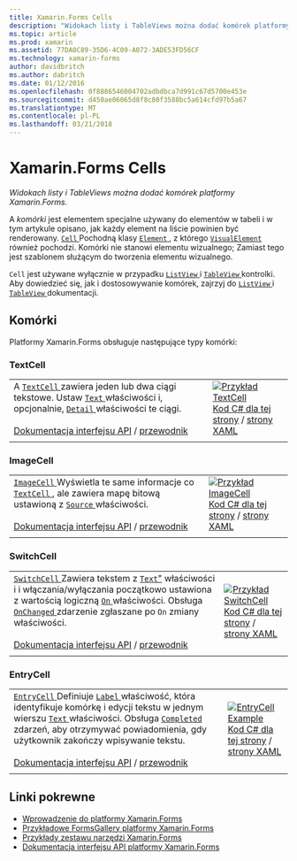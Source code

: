 ```yaml
---
title: Xamarin.Forms Cells
description: "Widokach listy i TableViews można dodać komórek platformy Xamarin.Forms."
ms.topic: article
ms.prod: xamarin
ms.assetid: 77DA0C89-35D6-4C09-A072-3ADE53FD56CF
ms.technology: xamarin-forms
author: davidbritch
ms.author: dabritch
ms.date: 01/12/2016
ms.openlocfilehash: 0f8886546004702adbdbca7d991c67d5700e453e
ms.sourcegitcommit: d450ae06065d8f8c80f3588bc5a614cfd97b5a67
ms.translationtype: MT
ms.contentlocale: pl-PL
ms.lasthandoff: 03/21/2018
---
```

# <a name="xamarinforms-cells"></a>Xamarin.Forms Cells

_Widokach listy i TableViews można dodać komórek platformy Xamarin.Forms._

A *komórki* jest elementem specjalne używany do elementów w tabeli i w tym artykule opisano, jak każdy element na liście powinien być renderowany. [ `Cell` ](https://developer.xamarin.com/api/type/Xamarin.Forms.Cell/) Pochodną klasy [ `Element` ](https://developer.xamarin.com/api/type/Xamarin.Forms.Element/), z którego [ `VisualElement` ](https://developer.xamarin.com/api/type/Xamarin.Forms.Element/) również pochodzi. Komórki nie stanowi elementu wizualnego; Zamiast tego jest szablonem służącym do tworzenia elementu wizualnego. 

`Cell` jest używane wyłącznie w przypadku [ `ListView` ](views.md#listView) i [ `TableView` ](views.md#tableView) kontrolki. Aby dowiedzieć się, jak i dostosowywanie komórek, zajrzyj do [ `ListView` ](~/xamarin-forms/user-interface/listview/index.md) i [ `TableView` ](~/xamarin-forms/user-interface/tableview.md) dokumentacji.

## <a name="cells"></a>Komórki

Platformy Xamarin.Forms obsługuje następujące typy komórki:

<a name="textCell" />

### <a name="textcell"></a>TextCell

|     |     |
| --- | --- |
| A [ `TextCell` ](https://developer.xamarin.com/api/type/Xamarin.Forms.TextCell) zawiera jeden lub dwa ciągi tekstowe. Ustaw [ `Text` ](https://developer.xamarin.com/api/property/Xamarin.Forms.TextCell.Text/) właściwości i, opcjonalnie, [ `Detail` ](https://developer.xamarin.com/api/property/Xamarin.Forms.TextCell.Detail/) właściwości te ciągi.<br /><br />[Dokumentacja interfejsu API](https://developer.xamarin.com/api/type/Xamarin.Forms.TextCell) / [przewodnik](~/xamarin-forms/user-interface/listview/customizing-cell-appearance.md#TextCell) | [![Przykład TextCell](cells-images/TextCell.png "przykład TextCell")](cells-images/TextCell-Large.png#lightbox "TextCell przykład")<br />[Kod C# dla tej strony](https://github.com/xamarin/xamarin-forms-samples/blob/master/FormsGallery/FormsGallery/FormsGallery/CodeExamples/TextCellDemoPage.cs) / [strony XAML](https://github.com/xamarin/xamarin-forms-samples/blob/master/FormsGallery/FormsGallery/FormsGallery/XamlExamples/TextCellDemoPage.xaml) |
|     |     |

### <a name="imagecell"></a>ImageCell

|     |     |
| --- | --- |
| [ `ImageCell` ](https://developer.xamarin.com/api/type/Xamarin.Forms.ImageCell) Wyświetla te same informacje co [ `TextCell` ](#textCell) , ale zawiera mapę bitową ustawioną z [ `Source` ](https://developer.xamarin.com/api/property/Xamarin.Forms.Image.Source/) właściwości.<br /><br />[Dokumentacja interfejsu API](https://developer.xamarin.com/api/type/Xamarin.Forms.ImageCell) / [przewodnik](~/xamarin-forms/user-interface/listview/customizing-cell-appearance.md#ImageCell) | [![Przykład ImageCell](cells-images/ImageCell.png "przykład ImageCell")](cells-images/ImageCell-Large.png#lightbox "przykład ImageCell")<br />[Kod C# dla tej strony](https://github.com/xamarin/xamarin-forms-samples/blob/master/FormsGallery/FormsGallery/FormsGallery/CodeExamples/ImageCellDemoPage.cs) / [strony XAML](https://github.com/xamarin/xamarin-forms-samples/blob/master/FormsGallery/FormsGallery/FormsGallery/XamlExamples/ImageCellDemoPage.xaml) |
|     |     |

### <a name="switchcell"></a>SwitchCell

|     |     |
| --- | --- |
| [ `SwitchCell` ](https://developer.xamarin.com/api/type/Xamarin.Forms.SwitchCell) Zawiera tekstem z [ `Text`"](https://developer.xamarin.com/api/property/Xamarin.Forms.SwitchCellText/) właściwości i i włączania/wyłączania początkowo ustawiona z wartością logiczną [ `On` ](https://developer.xamarin.com/api/property/Xamarin.Forms.SwitchCell.On/) właściwości. Obsługa [ `OnChanged` ](https://developer.xamarin.com/api/event/Xamarin.Forms.SwitchCell.OnChanged/) zdarzenie zgłaszane po `On` zmiany właściwości.<br /><br />[Dokumentacja interfejsu API](https://developer.xamarin.com/api/type/Xamarin.Forms.SwitchCell) / [przewodnik](~/xamarin-forms/user-interface/tableview.md#switchcell) | [![Przykład SwitchCell](cells-images/SwitchCell.png "przykład SwitchCell")](cells-images/SwitchCell-Large.png#lightbox "SwitchCell przykład")<br />[Kod C# dla tej strony](https://github.com/xamarin/xamarin-forms-samples/blob/master/FormsGallery/FormsGallery/FormsGallery/CodeExamples/SwitchCellDemoPage.cs) / [strony XAML](https://github.com/xamarin/xamarin-forms-samples/blob/master/FormsGallery/FormsGallery/FormsGallery/XamlExamples/SwitchCellDemoPage.xaml) |
|     |     |

### <a name="entrycell"></a>EntryCell

|     |     |
| --- | --- |
| [ `EntryCell` ](https://developer.xamarin.com/api/type/Xamarin.Forms.EntryCell) Definiuje [ `Label` ](https://developer.xamarin.com/api/property/Xamarin.Forms.EntryCell.Label/) właściwość, która identyfikuje komórkę i edycji tekstu w jednym wierszu [ `Text` ](https://developer.xamarin.com/api/property/Xamarin.Forms.EntryCell.Text/) właściwości. Obsługa [ `Completed` ](https://developer.xamarin.com/api/event/Xamarin.Forms.EntryCell.Completed/) zdarzeń, aby otrzymywać powiadomienia, gdy użytkownik zakończy wpisywanie tekstu.<br /><br />[Dokumentacja interfejsu API](https://developer.xamarin.com/api/type/Xamarin.Forms.EntryCell) / [przewodnik](~/xamarin-forms/user-interface/tableview.md#entrycell) | [![EntryCell Example](cells-images/EntryCell.png "EntryCell Example")](cells-images/EntryCell-Large.png#lightbox "EntryCell Example")<br />[Kod C# dla tej strony](https://github.com/xamarin/xamarin-forms-samples/blob/master/FormsGallery/FormsGallery/FormsGallery/CodeExamples/EntryCellDemoPage.cs) / [strony XAML](https://github.com/xamarin/xamarin-forms-samples/blob/master/FormsGallery/FormsGallery/FormsGallery/XamlExamples/EntryCellDemoPage.xaml) |
|     |     |


## <a name="related-links"></a>Linki pokrewne

- [Wprowadzenie do platformy Xamarin.Forms](~/xamarin-forms/get-started/introduction-to-xamarin-forms.md)
- [Przykładowe FormsGallery platformy Xamarin.Forms](https://developer.xamarin.com/samples/xamarin-forms/FormsGallery/)
- [Przykłady zestawu narzędzi Xamarin.Forms](https://developer.xamarin.com/samples/xamarin-forms/all/)
- [Dokumentacja interfejsu API platformy Xamarin.Forms](https://developer.xamarin.com/api/root/Xamarin.Forms/)
